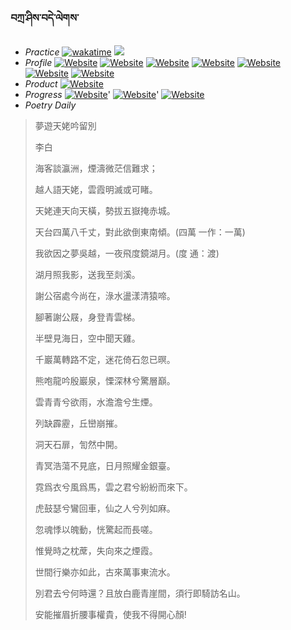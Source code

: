 ### བཀྲ་ཤིས་བདེ་ལེགས་ 
- _Practice_	[![wakatime](https://wakatime.com/badge/user/5043ee4a-e361-4607-9d47-d557f2005d05.svg)](https://wakatime.com/dashboard)	<a href="https://wakatime.com/@5043ee4a-e361-4607-9d47-d557f2005d05"><img src="https://wakatime.com/share/@IvanAXu/19fb35f7-7adc-48f4-860b-843373818e62.png" /></a> 
- _Profile_	[![Website](https://img.shields.io/website?label=&up_color=orange&up_message=Tianchi&url=https%3A%2F%2Fshields.io)](https://tianchi.aliyun.com/home/science/scienceDetail?userId=1095279182618)	[![Website](https://img.shields.io/website?label=&up_color=violet&up_message=AIstudio&url=https%3A%2F%2Fshields.io)](https://aistudio.baidu.com/aistudio/personalcenter/thirdview/979775)	[![Website](https://img.shields.io/website?label=&up_color=blue&up_message=Kaggle&url=https%3A%2F%2Fshields.io)](https://www.kaggle.com/ivanxu/)	[![Website](https://img.shields.io/website?label=&up_color=gay&up_message=Yuque&url=https%3A%2F%2Fshields.io)](https://www.yuque.com/ivanaxu)	[![Website](https://img.shields.io/website?label=&up_color=brown&up_message=Leetcode&url=https%3A%2F%2Fshields.io)](https://leetcode.cn/u/ivanaxu)	[![Website](https://img.shields.io/website?label=&up_color=red&up_message=Gitee&url=https%3A%2F%2Fshields.io)](https://gitee.com/IvanaXu)	[![Website](https://img.shields.io/website?label=&up_color=yellow&up_message=Monkeytype&url=https%3A%2F%2Fshields.io)](https://monkeytype.com/profile/IvanaXu) 
- _Product_	[![Website](https://img.shields.io/website?label=update&up_color=blue&up_message=EDA&url=https%3A%2F%2Fshields.io)](http://eda.tangjt.cn/) 
- _Progress_	[![Website](https://img.shields.io/website?label=&up_color=black&up_message=APTOS2021&url=https%3A%2F%2Fshields.io)](https://github.com/IvanaXu/APTOS2021/)'	[![Website](https://img.shields.io/website?label=&up_color=black&up_message=EDA&url=https%3A%2F%2Fshields.io)](https://github.com/IvanaXu/EDA/)'	[![Website](https://img.shields.io/website?label=&up_color=black&up_message=AICAS2024&url=https%3A%2F%2Fshields.io)](https://github.com/IvanaXu/AICAS2024/) 
- _Poetry Daily_ 


> 夢遊天姥吟留別
> 
> 李白
> 
> 海客談瀛洲，煙濤微茫信難求；
> 
> 越人語天姥，雲霞明滅或可睹。
> 
> 天姥連天向天橫，勢拔五嶽掩赤城。
> 
> 天台四萬八千丈，對此欲倒東南傾。(四萬 一作：一萬)
> 
> 我欲因之夢吳越，一夜飛度鏡湖月。(度 通：渡)
> 
> 湖月照我影，送我至剡溪。
> 
> 謝公宿處今尚在，淥水盪漾清猿啼。
> 
> 腳著謝公屐，身登青雲梯。
> 
> 半壁見海日，空中聞天雞。
> 
> 千巖萬轉路不定，迷花倚石忽已暝。
> 
> 熊咆龍吟殷巖泉，慄深林兮驚層巔。
> 
> 雲青青兮欲雨，水澹澹兮生煙。
> 
> 列缺霹靂，丘巒崩摧。
> 
> 洞天石扉，訇然中開。
> 
> 青冥浩蕩不見底，日月照耀金銀臺。
> 
> 霓爲衣兮風爲馬，雲之君兮紛紛而來下。
> 
> 虎鼓瑟兮鸞回車，仙之人兮列如麻。
> 
> 忽魂悸以魄動，恍驚起而長嗟。
> 
> 惟覺時之枕蓆，失向來之煙霞。
> 
> 世間行樂亦如此，古來萬事東流水。
> 
> 別君去兮何時還？且放白鹿青崖間，須行即騎訪名山。
> 
> 安能摧眉折腰事權貴，使我不得開心顏!
>
